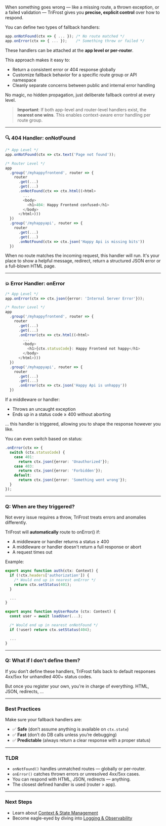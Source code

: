 When something goes wrong — like a missing route, a thrown exception, or a failed validation — TriFrost gives you **precise, explicit control** over how to respond.

You can define two types of fallback handlers:
```typescript
app.onNotFound(ctx => { ... }); /* No route matched */
app.onError(ctx => { ... });    /* Something threw or failed */
```

These handlers can be attached at the **app level or per-router**.

This approach makes it easy to:
- Return a consistent error or 404 response globally
- Customize fallback behavior for a specific route group or API namespace
- Cleanly separate concerns between public and internal error handling

No magic, no hidden propagation, just deliberate fallback control at every level.

> **Important**: If both app-level and router-level handlers exist, the **nearest one wins**. This enables context-aware error handling per route group.

---

### 🔍 404 Handler: onNotFound
```typescript
/* App Level */
app.onNotFound(ctx => ctx.text('Page not found'));

/* Router Level */
app
  .group('/myhappyfrontend', router => {
    router
      .get(...)
      .get(...)
      .onNotFound(ctx => ctx.html((<html>
        ...
        <body>
          <h1>404: Happy Frontend confused</h1>
        </body>
      </html>)))
  })
  .group('/myhappyapi', router => {
    router
      .get(...)
      .get(...)
      .onNotFound(ctx => ctx.json('Happy Api is missing bits'))
  })
```

When no route matches the incoming request, this handler will run. It's your place to show a helpful message, redirect, return a structured JSON error or a full-blown HTML page.

---

### 💥 Error Handler: onError
```typescript
/* App Level */
app.onError(ctx => ctx.json({error: 'Internal Server Error'}));

/* Router Level */
app
  .group('/myhappyfrontend', router => {
    router
      .get(...)
      .get(...)
      .onError(ctx => ctx.html((<html>
        ...
        <body>
          <h1>{ctx.statusCode}: Happy Frontend not happy</h1>
        </body>
      </html>)))
  })
  .group('/myhappyapi', router => {
    router
      .get(...)
      .get(...)
      .onError(ctx => ctx.json('Happy Api is unhappy'))
  })
```

If a middleware or handler:
- Throws an uncaught exception
- Ends up in a status code ≥ 400 without aborting

... this handler is triggered, allowing you to shape the response however you like.

You can even switch based on status:
```typescript
.onError(ctx => {
  switch (ctx.statusCode) {
    case 401:
      return ctx.json({error: 'Unauthorized'});
    case 403:
      return ctx.json({error: 'Forbidden'});
    default:
      return ctx.json({error: 'Something went wrong'});
  }
});
```

---

### Q: When are they triggered?
Not every issue requires a throw, TriFrost treats errors and anomalies differently.

TriFrost will **automatically** route to onError() if:
- A middleware or handler returns a status ≥ 400
- A middleware or handler doesn't return a full response or abort
- A request times out

Example:
```typescript
export async function auth(ctx: Context) {
  if (!ctx.headers['authorization']) {
	/* Would end up in nearest onError */
    return ctx.setStatus(401);
  }

  ...
}

export async function myUserRoute (ctx: Context) {
  const user = await loadUser(...);

  /* Would end up in nearest onNotFound */
  if (!user) return ctx.setStatus(404);

  ...
}
```

---

### Q: What if I don't define them?
If you don’t define these handlers, TriFrost falls back to default responses 4xx/5xx for unhandled 400+ status codes.

But once you register your own, you're in charge of everything. HTML, JSON, redirects, ...

---

### Best Practices
Make sure your fallback handlers are:
- ✅ **Safe** (don’t assume anything is available on `ctx.state`)
- ✅ **Fast** (don’t do DB calls unless you’re debugging)
- ✅ **Predictable** (always return a clear response with a proper status)

---

### TLDR
- `onNotFound()` handles unmatched routes — globally or per-router.
- `onError()` catches thrown errors or unresolved 4xx/5xx cases.
- You can respond with HTML, JSON, redirects — anything.
- The closest defined handler is used (router > app).

---

### Next Steps
- Learn about [Context & State Management](/docs/context-state-management)
- Become eagle-eyed by diving into [Logging & Observability](/docs/logging-observability)
